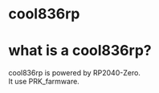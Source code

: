 # cool836rp

# what is a cool836rp?
cool836rp is powered by RP2040-Zero.
<br>
It use PRK_farmware.

